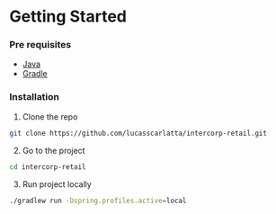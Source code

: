# Getting Started

### Pre requisites
* [Java](https://www.oracle.com/java/technologies/javase-jdk11-downloads.html)
* [Gradle](https://gradle.org/install/)

### Installation
1. Clone the repo
```sh
git clone https://github.com/lucasscarlatta/intercorp-retail.git
```
2. Go to the project
```sh
cd intercorp-retail
```
3. Run project locally
```sh
./gradlew run -Dspring.profiles.active=local
```